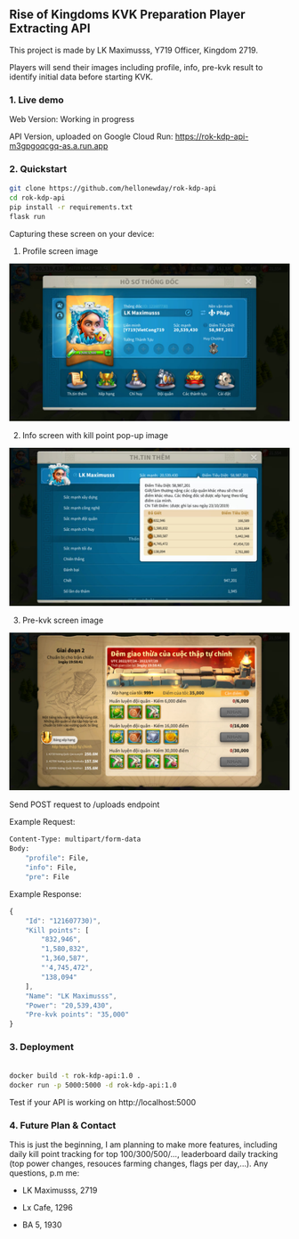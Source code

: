 ## Rise of Kingdoms KVK Preparation Player Extracting API

This project is made by LK Maximusss, Y719 Officer, Kingdom 2719. 

Players will send their images including profile, info, pre-kvk result to identify initial data before starting KVK.

### 1. Live demo

Web Version: Working in progress

API Version, uploaded on Google Cloud Run: https://rok-kdp-api-m3gpgoqcgq-as.a.run.app

### 2. Quickstart 

```bash
git clone https://github.com/hellonewday/rok-kdp-api
cd rok-kdp-api
pip install -r requirements.txt
flask run
```

Capturing these screen on your device: 

1. Profile screen image

![profile_image](profile.jpg)

2. Info screen with kill point pop-up image

![info_image](info.jpg)

3. Pre-kvk screen image

![pre_image](pre.jpg)


Send POST request to /uploads endpoint

Example Request: 

```bash
Content-Type: multipart/form-data
Body: 
    "profile": File,
    "info": File,
    "pre": File

```

Example Response: 

```javascript
{
    "Id": "121607730)",
    "Kill points": [
        "832,946",
        "1,580,832",
        "1,360,587",
        "'4,745,472",
        "138,094"
    ],
    "Name": "LK Maximusss",
    "Power": "20,539,430",
    "Pre-kvk points": "35,000"
}
```

### 3. Deployment

```bash

docker build -t rok-kdp-api:1.0 .
docker run -p 5000:5000 -d rok-kdp-api:1.0

```

Test if your API is working on http://localhost:5000


### 4. Future Plan & Contact

This is just the beginning, I am planning to make more features, including daily kill point tracking for top 100/300/500/..., leaderboard daily tracking (top power changes, resouces farming changes, flags per day,...). Any questions, p.m me:

- LK Maximusss, 2719

- Lx Cafe, 1296

- BA 5, 1930

